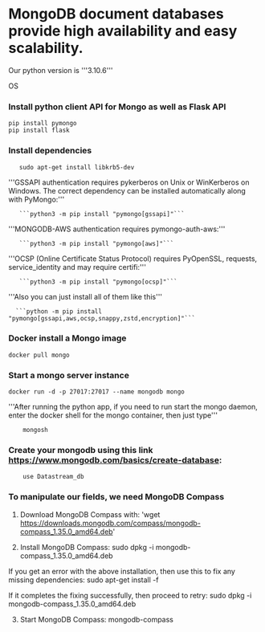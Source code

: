 


# MongoDB document databases provide high availability and easy scalability.

Our python version is '''3.10.6'''

OS

### Install python client API for Mongo as well as Flask API
	pip install pymongo
	pip install flask

### Install dependencies
       sudo apt-get install libkrb5-dev
       
'''GSSAPI authentication requires pykerberos on Unix or WinKerberos on Windows. The correct dependency can be installed automatically along with PyMongo:'''
       
	   ```python3 -m pip install "pymongo[gssapi]"```
       
'''MONGODB-AWS authentication requires pymongo-auth-aws:'''
       
	   ```python3 -m pip install "pymongo[aws]"```
       
'''OCSP (Online Certificate Status Protocol) requires PyOpenSSL, requests, service_identity and may require certifi:'''       
       
	   ```python3 -m pip install "pymongo[ocsp]"```



'''Also you can just install all of them like this'''
       
	  ```python -m pip install "pymongo[gssapi,aws,ocsp,snappy,zstd,encryption]"```


### Docker install a Mongo image
	docker pull mongo

### Start a mongo server instance
	docker run -d -p 27017:27017 --name mongodb mongo


'''After running the python app, if you need to run start the mongo daemon, 
enter the docker shell for the mongo container, then just type'''

        mongosh

### Create your mongodb using this link  https://www.mongodb.com/basics/create-database:

        use Datastream_db
        
### To manipulate our fields, we need MongoDB Compass

1. Download MongoDB Compass with: 
'wget https://downloads.mongodb.com/compass/mongodb-compass_1.35.0_amd64.deb'


2. Install MongoDB Compass:
	sudo dpkg -i mongodb-compass_1.35.0_amd64.deb
	
If you get an error with the above installation, then use this to fix any missing dependencies:
	sudo apt-get install -f
	
If it completes the fixing successfully, then proceed to retry: 
	sudo dpkg -i mongodb-compass_1.35.0_amd64.deb


3. Start MongoDB Compass:
	mongodb-compass
